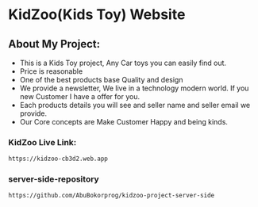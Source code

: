 # KidZoo(Kids Toy) Website

## About My Project:

<!-- public -->

- This is a Kids Toy project, Any Car toys you can easily find out.
- Price is reasonable
- One of the best products base Quality and design
- We provide a newsletter, We live in a technology modern world. If you new Customer I have a offer for you.
- Each products details you will see and seller name and seller email we provide.
- Our Core concepts are Make Customer Happy and being kinds.

### KidZoo Live Link:
```sh
https://kidzoo-cb3d2.web.app
```
### server-side-repository
```sh
https://github.com/AbuBokorprog/kidzoo-project-server-side
```
